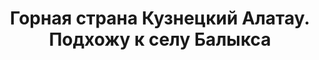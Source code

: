 ---
title: 'Горная страна Кузнецкий Алатау. Подхожу к селу Балыкса'
location: 'Долина реки Томь, горная система Кузнецкий Алатау. Аскизский район, Республика Хакасия, Россия'
categories: [as-the-first-settlers]
tags: [all, 2015]
---